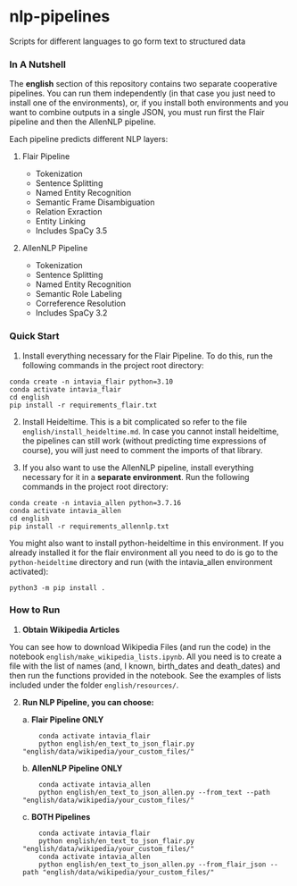 # nlp-pipelines
Scripts for different languages to go form text to structured data

### In A Nutshell

The **english** section of this repository contains two separate cooperative pipelines. You can run them independently (in that case you just need to install one of the environments), or, if you install both environments and you want to combine outputs in a single JSON, you must run first the Flair pipeline and then the AllenNLP pipeline.

Each pipeline predicts different NLP layers:

1. Flair Pipeline
    * Tokenization
    * Sentence Splitting
    * Named Entity Recognition
    * Semantic Frame Disambiguation
    * Relation Exraction
    * Entity Linking
    * Includes SpaCy 3.5


2. AllenNLP Pipeline
    * Tokenization
    * Sentence Splitting
    * Named Entity Recognition
    * Semantic Role Labeling
    * Correference Resolution
    * Includes SpaCy 3.2


### Quick Start

1. Install everything necessary for the Flair Pipeline. To do this, run the following commands in the project root directory:
```
conda create -n intavia_flair python=3.10
conda activate intavia_flair
cd english
pip install -r requirements_flair.txt
```

2. Install Heideltime. This is a bit complicated so refer to the file `english/install_heideltime.md`. In case you cannot install heideltime, the pipelines can still work (without predicting time expressions of course), you will just need to comment the imports of that library.

3. If you also want to use the AllenNLP pipeline, install everything necessary for it in a **separate environment**. Run the following commands in the project root directory:
```
conda create -n intavia_allen python=3.7.16
conda activate intavia_allen
cd english
pip install -r requirements_allennlp.txt
```

You might also want to install python-heideltime in this environment. If you already installed it for the flair environment all you need to do is go to the `python-heideltime` directory and run (with the intavia_allen environment activated):

```
python3 -m pip install .
```


### How to Run

1. **Obtain Wikipedia Articles**

You can see how to download Wikipedia Files (and run the code) in the notebook `english/make_wikipedia_lists.ipynb`. All you need is to create a file with the list of names (and, I known, birth_dates and death_dates) and then run the functions provided in the notebook. See the examples of lists included under the folder `english/resources/`.


2. **Run NLP Pipeline, you can choose:**

    a. **Flair Pipeline ONLY**

    ```
        conda activate intavia_flair
        python english/en_text_to_json_flair.py "english/data/wikipedia/your_custom_files/"
    ```

    b. **AllenNLP Pipeline ONLY**

    ```
        conda activate intavia_allen
        python english/en_text_to_json_allen.py --from_text --path "english/data/wikipedia/your_custom_files/"
    ```

    c. **BOTH Pipelines**

    ```
        conda activate intavia_flair
        python english/en_text_to_json_flair.py "english/data/wikipedia/your_custom_files/"
        conda activate intavia_allen
        python english/en_text_to_json_allen.py --from_flair_json --path "english/data/wikipedia/your_custom_files/"
    ```